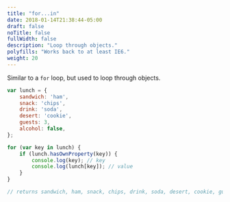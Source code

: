 ```yaml
---
title: "for...in"
date: 2018-01-14T21:38:44-05:00
draft: false
noTitle: false
fullWidth: false
description: "Loop through objects."
polyfills: "Works back to at least IE6."
weight: 20
---
```


Similar to a `for` loop, but used to loop through objects.

```javascript
var lunch = {
	sandwich: 'ham',
	snack: 'chips',
	drink: 'soda',
	desert: 'cookie',
	guests: 3,
	alcohol: false,
};

for (var key in lunch) {
	if (lunch.hasOwnProperty(key)) {
		console.log(key); // key
		console.log(lunch[key]); // value
	}
}

// returns sandwich, ham, snack, chips, drink, soda, desert, cookie, guests, 3, alcohol, false
```